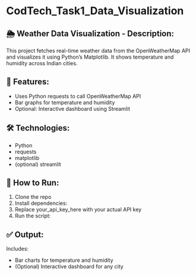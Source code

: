 # CodTech_Task1_Data_Visualization

## 🌦️ Weather Data Visualization - Description:
This project fetches real-time weather data from the OpenWeatherMap API and visualizes it using Python’s Matplotlib. It shows temperature and humidity across Indian cities.

## 🚀 Features:
- Uses Python requests to call OpenWeatherMap API
- Bar graphs for temperature and humidity
- Optional: Interactive dashboard using Streamlit

## 🛠️ Technologies:
- Python
- requests
- matplotlib
- (optional) streamlit

## 📂 How to Run:
1. Clone the repo
2. Install dependencies:
3. Replace your_api_key_here with your actual API key
4. Run the script:

## ✅ Output:
Includes:
- Bar charts for temperature and humidity
- (Optional) Interactive dashboard for any city

